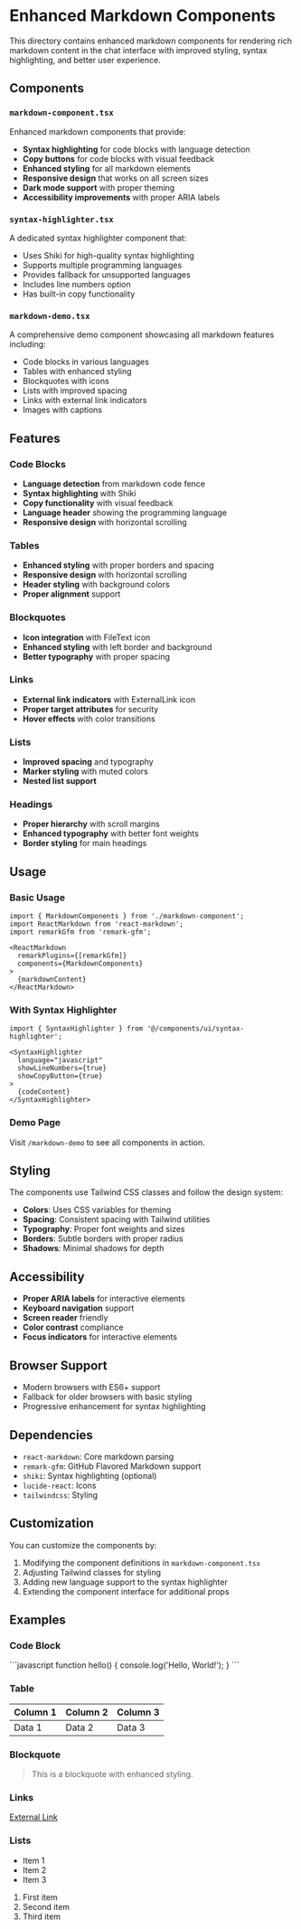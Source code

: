 # Enhanced Markdown Components

This directory contains enhanced markdown components for rendering rich markdown content in the chat interface with improved styling, syntax highlighting, and better user experience.

## Components

### `markdown-component.tsx`
Enhanced markdown components that provide:
- **Syntax highlighting** for code blocks with language detection
- **Copy buttons** for code blocks with visual feedback
- **Enhanced styling** for all markdown elements
- **Responsive design** that works on all screen sizes
- **Dark mode support** with proper theming
- **Accessibility improvements** with proper ARIA labels

### `syntax-highlighter.tsx`
A dedicated syntax highlighter component that:
- Uses Shiki for high-quality syntax highlighting
- Supports multiple programming languages
- Provides fallback for unsupported languages
- Includes line numbers option
- Has built-in copy functionality

### `markdown-demo.tsx`
A comprehensive demo component showcasing all markdown features including:
- Code blocks in various languages
- Tables with enhanced styling
- Blockquotes with icons
- Lists with improved spacing
- Links with external link indicators
- Images with captions

## Features

### Code Blocks
- **Language detection** from markdown code fence
- **Syntax highlighting** with Shiki
- **Copy functionality** with visual feedback
- **Language header** showing the programming language
- **Responsive design** with horizontal scrolling

### Tables
- **Enhanced styling** with proper borders and spacing
- **Responsive design** with horizontal scrolling
- **Header styling** with background colors
- **Proper alignment** support

### Blockquotes
- **Icon integration** with FileText icon
- **Enhanced styling** with left border and background
- **Better typography** with proper spacing

### Links
- **External link indicators** with ExternalLink icon
- **Proper target attributes** for security
- **Hover effects** with color transitions

### Lists
- **Improved spacing** and typography
- **Marker styling** with muted colors
- **Nested list support**

### Headings
- **Proper hierarchy** with scroll margins
- **Enhanced typography** with better font weights
- **Border styling** for main headings

## Usage

### Basic Usage
```tsx
import { MarkdownComponents } from './markdown-component';
import ReactMarkdown from 'react-markdown';
import remarkGfm from 'remark-gfm';

<ReactMarkdown 
  remarkPlugins={[remarkGfm]} 
  components={MarkdownComponents}
>
  {markdownContent}
</ReactMarkdown>
```

### With Syntax Highlighter
```tsx
import { SyntaxHighlighter } from '@/components/ui/syntax-highlighter';

<SyntaxHighlighter 
  language="javascript"
  showLineNumbers={true}
  showCopyButton={true}
>
  {codeContent}
</SyntaxHighlighter>
```

### Demo Page
Visit `/markdown-demo` to see all components in action.

## Styling

The components use Tailwind CSS classes and follow the design system:
- **Colors**: Uses CSS variables for theming
- **Spacing**: Consistent spacing with Tailwind utilities
- **Typography**: Proper font weights and sizes
- **Borders**: Subtle borders with proper radius
- **Shadows**: Minimal shadows for depth

## Accessibility

- **Proper ARIA labels** for interactive elements
- **Keyboard navigation** support
- **Screen reader** friendly
- **Color contrast** compliance
- **Focus indicators** for interactive elements

## Browser Support

- Modern browsers with ES6+ support
- Fallback for older browsers with basic styling
- Progressive enhancement for syntax highlighting

## Dependencies

- `react-markdown`: Core markdown parsing
- `remark-gfm`: GitHub Flavored Markdown support
- `shiki`: Syntax highlighting (optional)
- `lucide-react`: Icons
- `tailwindcss`: Styling

## Customization

You can customize the components by:
1. Modifying the component definitions in `markdown-component.tsx`
2. Adjusting Tailwind classes for styling
3. Adding new language support to the syntax highlighter
4. Extending the component interface for additional props

## Examples

### Code Block
\`\`\`javascript
function hello() {
  console.log('Hello, World!');
}
\`\`\`

### Table
| Column 1 | Column 2 | Column 3 |
|----------|----------|----------|
| Data 1   | Data 2   | Data 3   |

### Blockquote
> This is a blockquote with enhanced styling.

### Links
[External Link](https://example.com)

### Lists
- Item 1
- Item 2
- Item 3

1. First item
2. Second item
3. Third item 